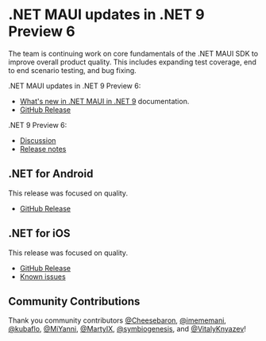 # .NET MAUI updates in .NET 9 Preview 6

The team is continuing work on core fundamentals of the .NET MAUI SDK to improve overall product quality. This includes expanding test coverage, end to end scenario testing, and bug fixing.

.NET MAUI updates in .NET 9 Preview 6:

* [What's new in .NET MAUI in .NET 9](https://learn.microsoft.com/dotnet/maui/whats-new/dotnet-9) documentation.
* [GitHub Release](https://aka.ms/maui9p6)

.NET 9 Preview 6:

* [Discussion](https://aka.ms/dotnet/9/preview6)
* [Release notes](README.md)

## .NET for Android

This release was focused on quality.

* [GitHub Release](https://github.com/dotnet/android/releases/)

## .NET for iOS

This release was focused on quality.

* [GitHub Release](https://github.com/xamarin/xamarin-macios/releases/)
* [Known issues](https://github.com/xamarin/xamarin-macios/wiki/Known-issues-in-.NET9)

## Community Contributions

Thank you community contributors [@Cheesebaron](https://github.com/Cheesebaron), [@imememani](https://github.com/imememani), [@kubaflo](https://github.com/kubaflo), [@MiYanni](https://github.com/MiYanni), [@MartyIX](https://github.com/MartyIX), [@symbiogenesis](https://github.com/symbiogenesis), and [@VitalyKnyazev](https://github.com/VitalyKnyazev)!
